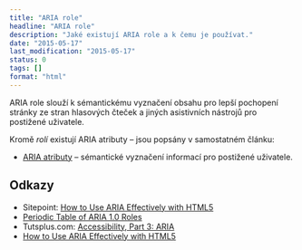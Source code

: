 ```yaml
---
title: "ARIA role"
headline: "ARIA role"
description: "Jaké existují ARIA role a k čemu je používat."
date: "2015-05-17"
last_modification: "2015-05-17"
status: 0
tags: []
format: "html"
---
```


<p>ARIA role slouží k sémantickému vyznačení obsahu pro lepší pochopení stránky ze stran hlasových čteček a jiných asistivních nástrojů pro postižené uživatele.</p>

<p>Kromě <i>rolí</i> existují ARIA atributy – jsou popsány v samostatném článku:</p>

<div class="internal-content">
  <ul>
    <li><a href="/aria">ARIA atributy</a> – sémantické vyznačení informací pro postižené uživatele.</li>
  </ul>
</div>

<h2 id="odkazy">Odkazy</h2>

<ul>
  <li>Sitepoint: <a href="http://www.sitepoint.com/how-to-use-aria-effectively-with-html5/">How to Use ARIA Effectively with HTML5</a></li>
  <li><a href="http://a11ywins.tumblr.com/post/119051244743/periodic-table-of-aria-1-0-roles">Periodic Table of ARIA 1.0 Roles</a></li>
  
  <li>Tutsplus.com: <a href="http://code.tutsplus.com/tutorials/accessibility-part-3-aria--cms-21793">Accessibility, Part 3: ARIA</a></li>
  
  <li><a href="http://www.sitepoint.com/how-to-use-aria-effectively-with-html5/">How to Use ARIA Effectively with HTML5</a></li>
</ul>